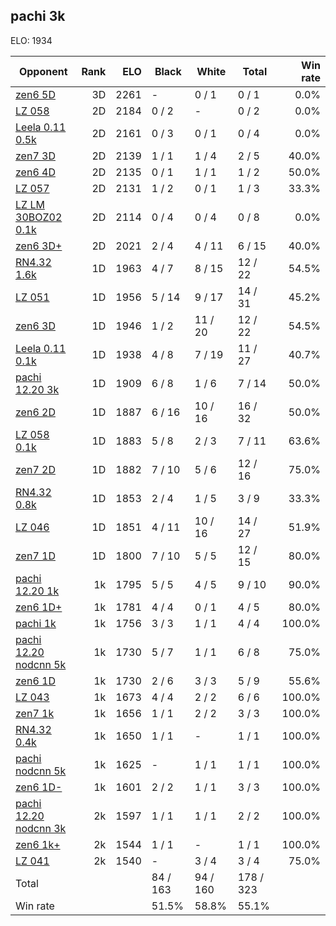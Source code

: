 ## pachi 3k ##

ELO: 1934

Opponent | Rank | ELO | Black | White | Total | Win rate
---------|-----:|----:|-------|-------|-------|-------:
[zen6 5D](zen6%205D.md) | 3D | 2261 | - | 0 / 1 | 0 / 1 | 0.0%
[LZ 058](LZ%20058.md) | 2D | 2184 | 0 / 2 | - | 0 / 2 | 0.0%
[Leela 0.11 0.5k](Leela%200.11%200.5k.md) | 2D | 2161 | 0 / 3 | 0 / 1 | 0 / 4 | 0.0%
[zen7 3D](zen7%203D.md) | 2D | 2139 | 1 / 1 | 1 / 4 | 2 / 5 | 40.0%
[zen6 4D](zen6%204D.md) | 2D | 2135 | 0 / 1 | 1 / 1 | 1 / 2 | 50.0%
[LZ 057](LZ%20057.md) | 2D | 2131 | 1 / 2 | 0 / 1 | 1 / 3 | 33.3%
[LZ LM 30BOZ02 0.1k](LZ%20LM%2030BOZ02%200.1k.md) | 2D | 2114 | 0 / 4 | 0 / 4 | 0 / 8 | 0.0%
[zen6 3D+](zen6%203D+.md) | 2D | 2021 | 2 / 4 | 4 / 11 | 6 / 15 | 40.0%
[RN4.32 1.6k](RN4.32%201.6k.md) | 1D | 1963 | 4 / 7 | 8 / 15 | 12 / 22 | 54.5%
[LZ 051](LZ%20051.md) | 1D | 1956 | 5 / 14 | 9 / 17 | 14 / 31 | 45.2%
[zen6 3D](zen6%203D.md) | 1D | 1946 | 1 / 2 | 11 / 20 | 12 / 22 | 54.5%
[Leela 0.11 0.1k](Leela%200.11%200.1k.md) | 1D | 1938 | 4 / 8 | 7 / 19 | 11 / 27 | 40.7%
[pachi 12.20 3k](pachi%2012.20%203k.md) | 1D | 1909 | 6 / 8 | 1 / 6 | 7 / 14 | 50.0%
[zen6 2D](zen6%202D.md) | 1D | 1887 | 6 / 16 | 10 / 16 | 16 / 32 | 50.0%
[LZ 058 0.1k](LZ%20058%200.1k.md) | 1D | 1883 | 5 / 8 | 2 / 3 | 7 / 11 | 63.6%
[zen7 2D](zen7%202D.md) | 1D | 1882 | 7 / 10 | 5 / 6 | 12 / 16 | 75.0%
[RN4.32 0.8k](RN4.32%200.8k.md) | 1D | 1853 | 2 / 4 | 1 / 5 | 3 / 9 | 33.3%
[LZ 046](LZ%20046.md) | 1D | 1851 | 4 / 11 | 10 / 16 | 14 / 27 | 51.9%
[zen7 1D](zen7%201D.md) | 1D | 1800 | 7 / 10 | 5 / 5 | 12 / 15 | 80.0%
[pachi 12.20 1k](pachi%2012.20%201k.md) | 1k | 1795 | 5 / 5 | 4 / 5 | 9 / 10 | 90.0%
[zen6 1D+](zen6%201D+.md) | 1k | 1781 | 4 / 4 | 0 / 1 | 4 / 5 | 80.0%
[pachi 1k](pachi%201k.md) | 1k | 1756 | 3 / 3 | 1 / 1 | 4 / 4 | 100.0%
[pachi 12.20 nodcnn 5k](pachi%2012.20%20nodcnn%205k.md) | 1k | 1730 | 5 / 7 | 1 / 1 | 6 / 8 | 75.0%
[zen6 1D](zen6%201D.md) | 1k | 1730 | 2 / 6 | 3 / 3 | 5 / 9 | 55.6%
[LZ 043](LZ%20043.md) | 1k | 1673 | 4 / 4 | 2 / 2 | 6 / 6 | 100.0%
[zen7 1k](zen7%201k.md) | 1k | 1656 | 1 / 1 | 2 / 2 | 3 / 3 | 100.0%
[RN4.32 0.4k](RN4.32%200.4k.md) | 1k | 1650 | 1 / 1 | - | 1 / 1 | 100.0%
[pachi nodcnn 5k](pachi%20nodcnn%205k.md) | 1k | 1625 | - | 1 / 1 | 1 / 1 | 100.0%
[zen6 1D-](zen6%201D-.md) | 1k | 1601 | 2 / 2 | 1 / 1 | 3 / 3 | 100.0%
[pachi 12.20 nodcnn 3k](pachi%2012.20%20nodcnn%203k.md) | 2k | 1597 | 1 / 1 | 1 / 1 | 2 / 2 | 100.0%
[zen6 1k+](zen6%201k+.md) | 2k | 1544 | 1 / 1 | - | 1 / 1 | 100.0%
[LZ 041](LZ%20041.md) | 2k | 1540 | - | 3 / 4 | 3 / 4 | 75.0%
Total | | | 84 / 163 | 94 / 160 | 178 / 323 | 
Win rate| | | 51.5% | 58.8% | 55.1% | 
